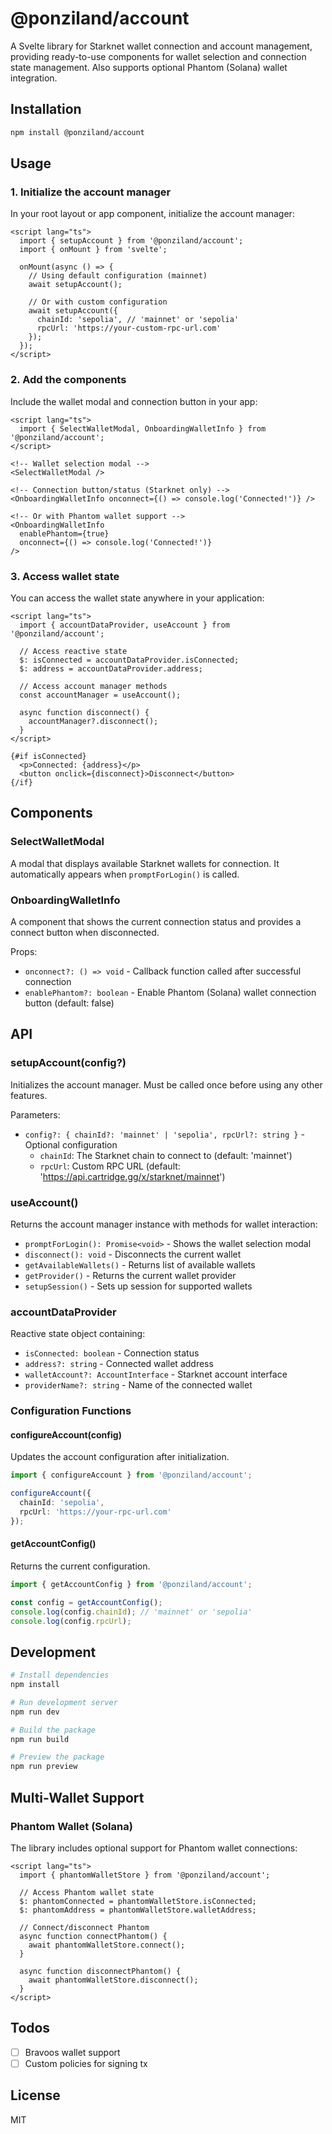 # @ponziland/account

A Svelte library for Starknet wallet connection and account management, providing ready-to-use components for wallet selection and connection state management. Also supports optional Phantom (Solana) wallet integration.

## Installation

```bash
npm install @ponziland/account
```

## Usage

### 1. Initialize the account manager

In your root layout or app component, initialize the account manager:

```svelte
<script lang="ts">
  import { setupAccount } from '@ponziland/account';
  import { onMount } from 'svelte';

  onMount(async () => {
    // Using default configuration (mainnet)
    await setupAccount();
    
    // Or with custom configuration
    await setupAccount({
      chainId: 'sepolia', // 'mainnet' or 'sepolia'
      rpcUrl: 'https://your-custom-rpc-url.com'
    });
  });
</script>
```

### 2. Add the components

Include the wallet modal and connection button in your app:

```svelte
<script lang="ts">
  import { SelectWalletModal, OnboardingWalletInfo } from '@ponziland/account';
</script>

<!-- Wallet selection modal -->
<SelectWalletModal />

<!-- Connection button/status (Starknet only) -->
<OnboardingWalletInfo onconnect={() => console.log('Connected!')} />

<!-- Or with Phantom wallet support -->
<OnboardingWalletInfo 
  enablePhantom={true}
  onconnect={() => console.log('Connected!')} 
/>
```

### 3. Access wallet state

You can access the wallet state anywhere in your application:

```svelte
<script lang="ts">
  import { accountDataProvider, useAccount } from '@ponziland/account';

  // Access reactive state
  $: isConnected = accountDataProvider.isConnected;
  $: address = accountDataProvider.address;

  // Access account manager methods
  const accountManager = useAccount();
  
  async function disconnect() {
    accountManager?.disconnect();
  }
</script>

{#if isConnected}
  <p>Connected: {address}</p>
  <button onclick={disconnect}>Disconnect</button>
{/if}
```

## Components

### SelectWalletModal

A modal that displays available Starknet wallets for connection. It automatically appears when `promptForLogin()` is called.

### OnboardingWalletInfo

A component that shows the current connection status and provides a connect button when disconnected.

Props:
- `onconnect?: () => void` - Callback function called after successful connection
- `enablePhantom?: boolean` - Enable Phantom (Solana) wallet connection button (default: false)

## API

### setupAccount(config?)

Initializes the account manager. Must be called once before using any other features.

Parameters:
- `config?: { chainId?: 'mainnet' | 'sepolia', rpcUrl?: string }` - Optional configuration
  - `chainId`: The Starknet chain to connect to (default: 'mainnet')
  - `rpcUrl`: Custom RPC URL (default: 'https://api.cartridge.gg/x/starknet/mainnet')

### useAccount()

Returns the account manager instance with methods for wallet interaction:

- `promptForLogin(): Promise<void>` - Shows the wallet selection modal
- `disconnect(): void` - Disconnects the current wallet
- `getAvailableWallets()` - Returns list of available wallets
- `getProvider()` - Returns the current wallet provider
- `setupSession()` - Sets up session for supported wallets

### accountDataProvider

Reactive state object containing:

- `isConnected: boolean` - Connection status
- `address?: string` - Connected wallet address
- `walletAccount?: AccountInterface` - Starknet account interface
- `providerName?: string` - Name of the connected wallet

### Configuration Functions

#### configureAccount(config)

Updates the account configuration after initialization.

```typescript
import { configureAccount } from '@ponziland/account';

configureAccount({
  chainId: 'sepolia',
  rpcUrl: 'https://your-rpc-url.com'
});
```

#### getAccountConfig()

Returns the current configuration.

```typescript
import { getAccountConfig } from '@ponziland/account';

const config = getAccountConfig();
console.log(config.chainId); // 'mainnet' or 'sepolia'
console.log(config.rpcUrl);
```

## Development

```bash
# Install dependencies
npm install

# Run development server
npm run dev

# Build the package
npm run build

# Preview the package
npm run preview
```

## Multi-Wallet Support

### Phantom Wallet (Solana)

The library includes optional support for Phantom wallet connections:

```svelte
<script lang="ts">
  import { phantomWalletStore } from '@ponziland/account';
  
  // Access Phantom wallet state
  $: phantomConnected = phantomWalletStore.isConnected;
  $: phantomAddress = phantomWalletStore.walletAddress;
  
  // Connect/disconnect Phantom
  async function connectPhantom() {
    await phantomWalletStore.connect();
  }
  
  async function disconnectPhantom() {
    await phantomWalletStore.disconnect();
  }
</script>
```

## Todos

- [ ] Bravoos wallet support
- [ ] Custom policies for signing tx

## License

MIT